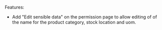 Features:

- Add "Edit sensible data" on the permission page to allow editing of of the name for the product category, stock
  location and uom.

